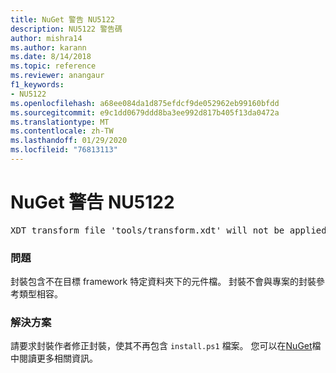 ```yaml
---
title: NuGet 警告 NU5122
description: NU5122 警告碼
author: mishra14
ms.author: karann
ms.date: 8/14/2018
ms.topic: reference
ms.reviewer: anangaur
f1_keywords:
- NU5122
ms.openlocfilehash: a68ee084da1d875efdcf9de052962eb99160bfdd
ms.sourcegitcommit: e9c1dd0679ddd8ba3ee992d817b405f13da0472a
ms.translationtype: MT
ms.contentlocale: zh-TW
ms.lasthandoff: 01/29/2020
ms.locfileid: "76813113"
---
```

# <a name="nuget-warning-nu5122"></a>NuGet 警告 NU5122
<pre>XDT transform file 'tools/transform.xdt' will not be applied when the package is installed after the migration.</pre>

### <a name="issue"></a>問題

封裝包含不在目標 framework 特定資料夾下的元件檔。 封裝不會與專案的封裝參考類型相容。


### <a name="solution"></a>解決方案

請要求封裝作者修正封裝，使其不再包含 `install.ps1` 檔案。 您可以在[NuGet](../../consume-packages/migrate-packages-config-to-package-reference.md)檔中閱讀更多相關資訊。
